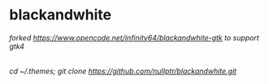 # blackandwhite

###### forked https://www.opencode.net/infinity64/blackandwhite-gtk to support gtk4 

###### cd ~/.themes; git clone https://github.com/nuIIptr/blackandwhite.git
